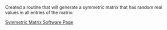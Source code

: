 Created a routine that will generate a symmetric matrix that has random real values in all entries of the matrix:

[Symmetric Matrix Software Page](https://emilyblackb.github.io/math5610/Software_Manual/RandomSymmetricMatrix)

